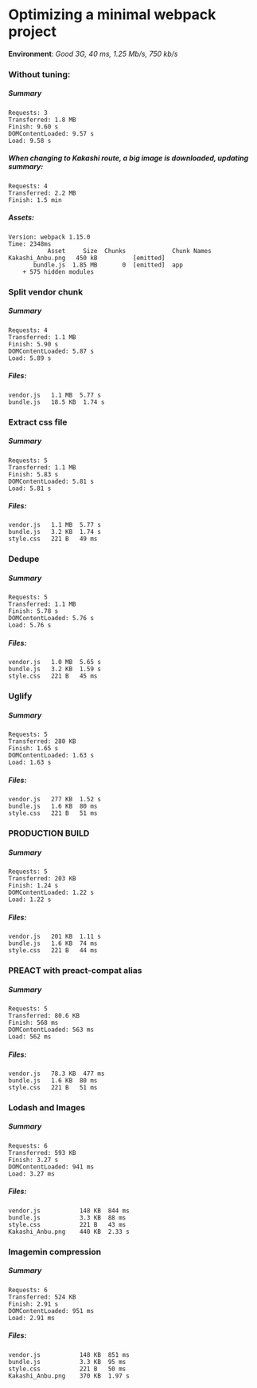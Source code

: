 # Optimizing a minimal webpack project

**Environment**: *Good 3G, 40 ms, 1.25 Mb/s, 750 kb/s*

### Without tuning:

##### Summary

```
Requests: 3
Transferred: 1.8 MB
Finish: 9.60 s
DOMContentLoaded: 9.57 s
Load: 9.58 s
```

##### When changing to Kakashi route, a big image is downloaded, updating summary:

```
Requests: 4
Transferred: 2.2 MB
Finish: 1.5 min
```

##### Assets:
```
Version: webpack 1.15.0
Time: 2348ms
           Asset     Size  Chunks             Chunk Names
Kakashi_Anbu.png   450 kB          [emitted]
       bundle.js  1.85 MB       0  [emitted]  app
    + 575 hidden modules
```

### Split vendor chunk

##### Summary
```
Requests: 4
Transferred: 1.1 MB
Finish: 5.90 s
DOMContentLoaded: 5.87 s
Load: 5.89 s
```

##### Files:
```
vendor.js   1.1 MB  5.77 s
bundle.js   18.5 KB  1.74 s
```

### Extract css file

##### Summary
```
Requests: 5
Transferred: 1.1 MB
Finish: 5.83 s
DOMContentLoaded: 5.81 s
Load: 5.81 s
```

##### Files:
```
vendor.js   1.1 MB  5.77 s
bundle.js   3.2 KB  1.74 s
style.css   221 B   49 ms
```

### Dedupe

##### Summary
```
Requests: 5
Transferred: 1.1 MB
Finish: 5.78 s
DOMContentLoaded: 5.76 s
Load: 5.76 s
```

##### Files:
```
vendor.js   1.0 MB  5.65 s
bundle.js   3.2 KB  1.59 s
style.css   221 B   45 ms
```

### Uglify

##### Summary
```
Requests: 5
Transferred: 280 KB
Finish: 1.65 s
DOMContentLoaded: 1.63 s
Load: 1.63 s
```

##### Files:
```
vendor.js   277 KB  1.52 s
bundle.js   1.6 KB  80 ms
style.css   221 B   51 ms
```

### PRODUCTION BUILD

##### Summary
```
Requests: 5
Transferred: 203 KB
Finish: 1.24 s
DOMContentLoaded: 1.22 s
Load: 1.22 s
```

##### Files:
```
vendor.js   201 KB  1.11 s
bundle.js   1.6 KB  74 ms
style.css   221 B   44 ms
```

### PREACT with preact-compat alias

##### Summary
```
Requests: 5
Transferred: 80.6 KB
Finish: 568 ms
DOMContentLoaded: 563 ms
Load: 562 ms
```

##### Files:
```
vendor.js   78.3 KB  477 ms
bundle.js   1.6 KB  80 ms
style.css   221 B   51 ms
```

### Lodash and Images

##### Summary
```
Requests: 6
Transferred: 593 KB
Finish: 3.27 s
DOMContentLoaded: 941 ms
Load: 3.27 ms
```

##### Files:
```
vendor.js           148 KB  844 ms
bundle.js           3.3 KB  88 ms
style.css           221 B   43 ms
Kakashi_Anbu.png    440 KB  2.33 s
```

### Imagemin compression

##### Summary
```
Requests: 6
Transferred: 524 KB
Finish: 2.91 s
DOMContentLoaded: 951 ms
Load: 2.91 ms
```

##### Files:
```
vendor.js           148 KB  851 ms
bundle.js           3.3 KB  95 ms
style.css           221 B   50 ms
Kakashi_Anbu.png    370 KB  1.97 s
```


